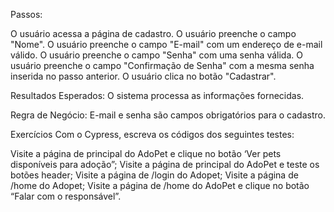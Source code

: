 Passos:

O usuário acessa a página de cadastro.
O usuário preenche o campo "Nome".
O usuário preenche o campo "E-mail" com um endereço de e-mail válido.
O usuário preenche o campo "Senha" com uma senha válida.
O usuário preenche o campo "Confirmação de Senha" com a mesma senha inserida no passo anterior.
O usuário clica no botão "Cadastrar".

Resultados Esperados:
O sistema processa as informações fornecidas.

Regra de Negócio:
E-mail e senha são campos obrigatórios para o cadastro.

Exercícios
Com o Cypress, escreva os códigos dos seguintes testes:

Visite a página de principal do AdoPet e clique no botão ‘Ver pets disponíveis para adoção”;
Visite a página de principal do AdoPet e teste os botões header;
Visite a página de /login do Adopet;
Visite a página de /home do Adopet;
Visite a página de /home do AdoPet e clique no botão “Falar com o responsável”.